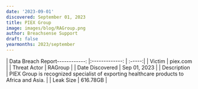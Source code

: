 ```yaml
---
date: '2023-09-01'
discovered: September 01, 2023
title: PIEX Group
image: images/blog/RAGroup.png
author: Breachsense Support
draft: false
yearmonths: 2023/september
---
```


| Data Breach Report------------:     |:-------------:    | :-----:|
| Victim      | piex.com      | 
| Threat Actor      | RAGroup      | 
| Date Discovered      | Sep 01, 2023      | 
| Description      | PIEX Group is recognized specialist of exporting healthcare products to Africa and Asia.      | 
| Leak Size      | 616.78GB      | 

